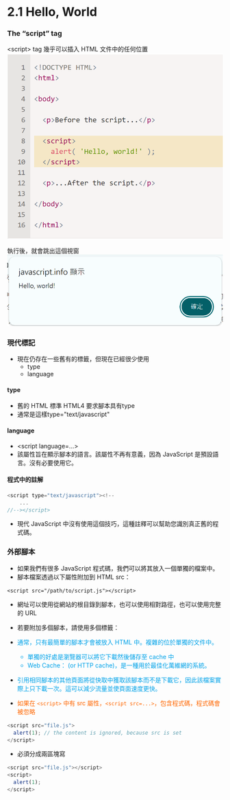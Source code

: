 # 2.1 Hello, World
###  The “script” tag

\<script\> tag 幾乎可以插入 HTML 文件中的任何位置
![Alt text](pic/image.png)

執行後，就會跳出這個視窗
![Alt text](pic/image-1.png)


### 現代標記
* 現在仍存在一些舊有的標籤，但現在已經很少使用
    * type
    * language

#### type
* 舊的 HTML 標準 HTML4 要求腳本具有type
* 通常是這樣type="text/javascript"

#### language
* \<script language=…\>
* 該屬性旨在顯示腳本的語言。該屬性不再有意義，因為 JavaScript 是預設語言。沒有必要使用它。

#### 程式中的註解
```javascript
<script type="text/javascript"><!--
    ...
//--></script>
```
* 現代 JavaScript 中沒有使用這個技巧，這種註釋可以幫助您識別真正舊的程式碼。

### 外部腳本
* 如果我們有很多 JavaScript 程式碼，我們可以將其放入一個單獨的檔案中。
* 腳本檔案透過以下屬性附加到 HTML src：
```
<script src="/path/to/script.js"></script>
```
* 網址可以使用從網站的根目錄到腳本，也可以使用相對路徑，也可以使用完整的 URL
* 若要附加多個腳本，請使用多個標籤：

* <font color=#00A2E8>通常，只有最簡單的腳本才會被放入 HTML 中。複雜的位於單獨的文件中。
    * 單獨的好處是瀏覽器可以將它下載然後儲存至 cache 中
    * Web Cache： (or HTTP cache)，是一種用於最佳化萬維網的系統。
* 引用相同腳本的其他頁面將從快取中獲取該腳本而不是下載它，因此該檔案實際上只下載一次。這可以減少流量並使頁面速度更快。</font>

* <font color=#FF6600>如果在 `<script>` 中有 src 屬性，`<script src=...>`，包含程式碼，程式碼會被忽略
</font>	

```JavaScript
<script src="file.js">
  alert(1); // the content is ignored, because src is set
</script>
```
* 必須分成兩區塊寫
```JavaScript
<script src="file.js"></script>
<script>
  alert(1);
</script>
```